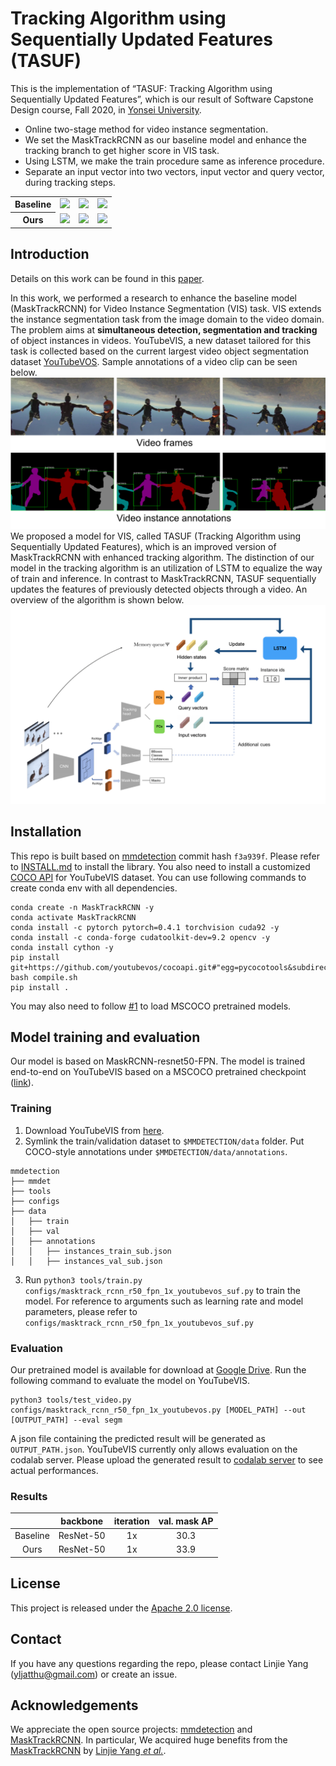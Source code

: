 # Tracking Algorithm using Sequentially Updated Features (TASUF)
This is the implementation of “TASUF: Tracking Algorithm using Sequentially Updated Features”, which is our result of Software Capstone Design course, Fall 2020, in [Yonsei University](https://www.yonsei.ac.kr/en_sc/).

* Online two-stage method for video instance segmentation.
* We set the MaskTrackRCNN as our baseline model and enhance the tracking branch to get higher score in VIS task.
* Using LSTM, we make the train procedure same as inference procedure.
* Separate an input vector into two vectors, input vector and query vector, during tracking steps.

<table>
  <tr>
    <th scope="row">Baseline</th> 
    <td ><center><img src="doc/base_dog_1_single.gif" height="180"> </center></td>
    <td ><center><img src="doc/base_horse_multi.gif" height="180"> </center></td>
    <td ><center><img src="doc/base_ski_multi.gif" height="180"> </center></td>
  </tr>
  <tr>
    <th scope="row">Ours</th>
    <td ><center><img src="doc/ours_dog_1_single.gif" height="180"> </center></td>
    <td ><center><img src="doc/ours_horse_multi.gif" height="180"> </center></td>
    <td ><center><img src="doc/ours_ski_multi.gif" height="180"> </center></td>
  </tr>
</table>

## Introduction
Details on this work can be found in this [paper](https://drive.google.com/file/d/1yjkmYV6KcsS7O5pgsjNckMWmyKdLdosY/view?usp=sharing).
  
In this work, we performed a research to enhance the baseline model (MaskTrackRCNN) for Video Instance Segmentation (VIS) task. VIS extends the instance segmentation task from the image domain to the video domain. The problem aims at **simultaneous detection, segmentation and tracking** of object instances in videos.
YouTubeVIS, a new dataset tailored for this task is collected based on the current largest video object segmentation dataset [YouTubeVOS](youtube-vos.org). Sample annotations of a video clip can be seen below.
<img src='doc/sample_gt.png'>
We proposed a model for VIS, called TASUF (Tracking Algorithm using Sequentially Updated Features), which is an improved version of MaskTrackRCNN with enhanced tracking algorithm. The distinction of our model in the tracking algorithm is an utilization of LSTM to equalize the way of train and inference. In contrast to MaskTrackRCNN, TASUF sequentially updates the features of previously detected objects through a video. An overview of the algorithm is shown below.
<img src='doc/framework_tasuf.png'>

## Installation
This repo is built based on [mmdetection](https://github.com/open-mmlab/mmdetection) commit hash `f3a939f`. Please refer to [INSTALL.md](INSTALL.md) to install the library.
You also need to install a customized [COCO API](https://github.com/youtubevos/cocoapi) for YouTubeVIS dataset.
You can use following commands to create conda env with all dependencies.
```
conda create -n MaskTrackRCNN -y
conda activate MaskTrackRCNN
conda install -c pytorch pytorch=0.4.1 torchvision cuda92 -y
conda install -c conda-forge cudatoolkit-dev=9.2 opencv -y
conda install cython -y
pip install git+https://github.com/youtubevos/cocoapi.git#"egg=pycocotools&subdirectory=PythonAPI"
bash compile.sh
pip install .
```
You may also need to follow [#1](/../../issues/1) to load MSCOCO pretrained models.

## Model training and evaluation
Our model is based on MaskRCNN-resnet50-FPN. The model is trained end-to-end on YouTubeVIS based on a MSCOCO pretrained checkpoint ([link](https://s3.ap-northeast-2.amazonaws.com/open-mmlab/mmdetection/models/mask_rcnn_r50_fpn_1x_20181010-069fa190.pth)).

### Training
1. Download YouTubeVIS from [here](https://youtube-vos.org/dataset/vis/).
2. Symlink the train/validation dataset to `$MMDETECTION/data` folder. Put COCO-style annotations under `$MMDETECTION/data/annotations`.
```
mmdetection
├── mmdet
├── tools
├── configs
├── data
│   ├── train
│   ├── val
│   ├── annotations
│   │   ├── instances_train_sub.json
│   │   ├── instances_val_sub.json
```

3. Run `python3 tools/train.py configs/masktrack_rcnn_r50_fpn_1x_youtubevos_suf.py` to train the model.
For reference to arguments such as learning rate and model parameters, please refer to `configs/masktrack_rcnn_r50_fpn_1x_youtubevos_suf.py`

### Evaluation
Our pretrained model is available for download at [Google Drive](https://drive.google.com/file/d/10bsjO-WP2GAWQC7uPP6Gk0n2rUYLexfn/view?usp=sharing).
Run the following command to evaluate the model on YouTubeVIS.
```
python3 tools/test_video.py configs/masktrack_rcnn_r50_fpn_1x_youtubevos.py [MODEL_PATH] --out [OUTPUT_PATH] --eval segm
```
A json file containing the predicted result will be generated as `OUTPUT_PATH.json`. YouTubeVIS currently only allows evaluation on the codalab server. Please upload the generated result to [codalab server](https://competitions.codalab.org/competitions/20128) to see actual performances.

### Results
| | backbone | iteration | val. mask AP | 
| :---: | :---: | :---: | :---: |
| Baseline | ResNet-50 | 1x | 30.3 |
| Ours | ResNet-50 | 1x | 33.9 |

## License
This project is released under the [Apache 2.0 license](LICENSE).

## Contact
If you have any questions regarding the repo, please contact Linjie Yang (yljatthu@gmail.com) or create an issue.

## Acknowledgements
We appreciate the open source projects: [mmdetection](https://github.com/open-mmlab/mmdetection) and [MaskTrackRCNN](https://github.com/youtubevos/MaskTrackRCNN). In particular, We acquired huge benefits from the [MaskTrackRCNN](https://github.com/youtubevos/MaskTrackRCNN) by [Linjie Yang *et al.*](https://arxiv.org/abs/1905.04804).

